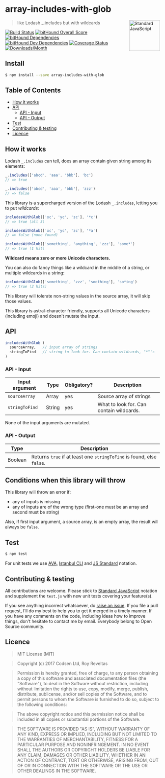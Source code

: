 # array-includes-with-glob

<a href="https://github.com/feross/standard" style="float: right; padding: 0 0 20px 20px;"><img src="https://cdn.rawgit.com/feross/standard/master/sticker.svg" alt="Standard JavaScript" width="100" align="right"></a>

> like Lodash _.includes but with wildcards

[![Build Status][travis-img]][travis-url]
[![bitHound Overall Score][overall-img]][overall-url]
[![bitHound Dependencies][deps-img]][deps-url]
[![bitHound Dev Dependencies][dev-img]][dev-url]
[![Coverage Status][cov-img]][cov-url]
[![Downloads/Month][downloads-img]][downloads-url]

## Install

```bash
$ npm install --save array-includes-with-glob
```

## Table of Contents

<!-- START doctoc generated TOC please keep comment here to allow auto update -->
<!-- DON'T EDIT THIS SECTION, INSTEAD RE-RUN doctoc TO UPDATE -->


- [How it works](#how-it-works)
- [API](#api)
  - [API - Input](#api---input)
  - [API - Output](#api---output)
- [Test](#test)
- [Contributing & testing](#contributing--testing)
- [Licence](#licence)

<!-- END doctoc generated TOC please keep comment here to allow auto update -->

## How it works

Lodash `_.includes` can tell, does an array contain given string among its elements:

```js
_.includes(['abcd', 'aaa', 'bbb'], 'bc')
// => true

_.includes(['abcd', 'aaa', 'bbb'], 'zzz')
// => false
```

This library is a supercharged version of the Lodash `_.includes`, letting you to put _wildcards_:

```js
includesWithGlob(['xc', 'yc', 'zc'], '*c')
// => true (all 3)

includesWithGlob(['xc', 'yc', 'zc'], '*a')
// => false (none found)

includesWithGlob(['something', 'anything', 'zzz'], 'some*')
// => true (1 hit)
```

**Wildcard means zero or more Unicode characters.**

You can also do fancy things like a wildcard in the middle of a string, or multiple wildcards in a string:

```js
includesWithGlob(['something', 'zzz', 'soothing'], 'so*ing')
// => true (2 hits)
```

This library will tolerate non-string values in the source array, it will skip those values.

This library is astral-character friendly, supports all Unicode characters (including emoji) and doesn't mutate the input.

## API

```js
includesWithGlob (
  sourceArray,   // input array of strings
  stringToFind   // string to look for. Can contain wildcards, "*"'s
)
```

### API - Input

Input argument   | Type     | Obligatory? | Description
-----------------|----------|-------------|--------------------
`sourceArray`    | Array    | yes         | Source array of strings
`stringToFind`   | String   | yes         | What to look for. Can contain wildcards.

None of the input arguments are mutated.

### API - Output

Type     | Description
---------|---------------------------------------
Boolean  | Returns `true` if at least one `stringToFind` is found, else `false`.

## Conditions when this library will throw

This library will throw an error if:

* any of inputs is missing
* any of inputs are of the wrong type (first-one must be an array and second must be string)

Also, if first input argument, a source array, is an empty array, the result will always be `false`.

## Test

```bash
$ npm test
```

For unit tests we use [AVA](https://github.com/avajs/ava), [Istanbul CLI](https://github.com/istanbuljs/nyc) and [JS Standard](https://github.com/feross/standard) notation.

## Contributing & testing

All contributions are welcome. Please stick to [Standard JavaScript](https://github.com/feross/standard) notation and supplement the `test.js` with new unit tests covering your feature(s).

If you see anything incorrect whatsoever, do [raise an issue](https://github.com/code-and-send/array-includes-with-glob/issues). If you file a pull request, I'll do my best to help you to get it merged in a timely manner. If you have any comments on the code, including ideas how to improve things, don't hesitate to contact me by email. Everybody belong to Open Source community.

## Licence

> MIT License (MIT)

> Copyright (c) 2017 Codsen Ltd, Roy Reveltas

> Permission is hereby granted, free of charge, to any person obtaining a copy
of this software and associated documentation files (the "Software"), to deal
in the Software without restriction, including without limitation the rights
to use, copy, modify, merge, publish, distribute, sublicense, and/or sell
copies of the Software, and to permit persons to whom the Software is
furnished to do so, subject to the following conditions:

> The above copyright notice and this permission notice shall be included in all
copies or substantial portions of the Software.

> THE SOFTWARE IS PROVIDED "AS IS", WITHOUT WARRANTY OF ANY KIND, EXPRESS OR
IMPLIED, INCLUDING BUT NOT LIMITED TO THE WARRANTIES OF MERCHANTABILITY,
FITNESS FOR A PARTICULAR PURPOSE AND NONINFRINGEMENT. IN NO EVENT SHALL THE
AUTHORS OR COPYRIGHT HOLDERS BE LIABLE FOR ANY CLAIM, DAMAGES OR OTHER
LIABILITY, WHETHER IN AN ACTION OF CONTRACT, TORT OR OTHERWISE, ARISING FROM,
OUT OF OR IN CONNECTION WITH THE SOFTWARE OR THE USE OR OTHER DEALINGS IN THE
SOFTWARE.

[travis-img]: https://travis-ci.org/code-and-send/array-includes-with-glob.svg?branch=master
[travis-url]: https://travis-ci.org/code-and-send/array-includes-with-glob

[overall-img]: https://www.bithound.io/github/code-and-send/array-includes-with-glob/badges/score.svg
[overall-url]: https://www.bithound.io/github/code-and-send/array-includes-with-glob

[deps-img]: https://www.bithound.io/github/code-and-send/array-includes-with-glob/badges/dependencies.svg
[deps-url]: https://www.bithound.io/github/code-and-send/array-includes-with-glob/master/dependencies/npm

[dev-img]: https://www.bithound.io/github/code-and-send/array-includes-with-glob/badges/devDependencies.svg
[dev-url]: https://www.bithound.io/github/code-and-send/array-includes-with-glob/master/dependencies/npm

[cov-img]: https://coveralls.io/repos/github/code-and-send/array-includes-with-glob/badge.svg?branch=master
[cov-url]: https://coveralls.io/github/code-and-send/array-includes-with-glob?branch=master

[downloads-img]: https://img.shields.io/npm/dm/array-includes-with-glob.svg
[downloads-url]: https://www.npmjs.com/package/array-includes-with-glob
